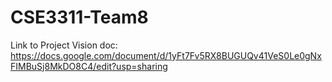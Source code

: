 # CSE3311-Team8

Link to Project Vision doc: https://docs.google.com/document/d/1yFt7Fv5RX8BUGUQv41VeS0Le0gNxFIMBuSj8MkDO8C4/edit?usp=sharing
